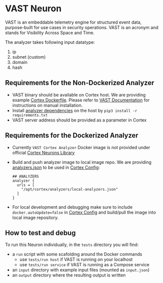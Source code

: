 # VAST Neuron

VAST is an embeddable telemetry engine for structured event data, purpose-built
for use cases in security operations. VAST is an acronym and stands for
Visibility Across Space and Time.

The analyzer takes following input datatype:
1. ip
2. subnet (custom)
3. domain
4. hash

## Requirements for the Non-Dockerized Analyzer
- VAST binary should be available on Cortex host. We are providing example
  [Cortex Dockerfile](/thehive/cortex/Dockerfile). Please refer to [VAST
  Documentation](vast.io) for instructions on manual installation.
- Install [analyzer dependencies](/thehive/analyzers/VAST/requirements.txt) on
  the host by `pip3 install -r requirements.txt`
- VAST server address should be provided as a parameter in Cortex

## Requirements for the Dockerized Analyzer
- Currently `VAST Cortex Analyzer` Docker image is not provided under official
  [Cortex Neurons Library](https://hub.docker.com/u/cortexneurons)
- Build and push analyzer image to local image repo. We are providing
  [analyzers.json](analyzers/local-analyzers.json) to be used in [Cortex
  Config](cortex/application.conf):

    ```
    ## ANALYZERS
    analyzer {
      urls = [
        "/opt/cortex/analyzers/local-analyzers.json"
      ]
    }
    ```
- For local development and debugging make sure to include
  `docker.autoUpdate=false` in [Cortex Config](cortex/application.conf) and
  build/pull the image into local image repository.

## How to test and debug

To run this Neuron individually, in the `tests` directory you will find:
- a `run` script with some scafolding around the Docker commands
  - use `tests/run host` if VAST is running on your localhost
  - use `tests/run service` if VAST is running as a Compose service
- an `input` directory with example input files (mounted as `input.json`)
- an `output` directory where the resulting output is written
